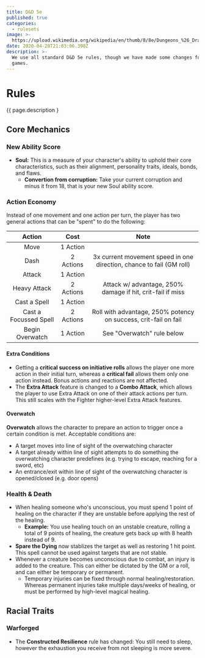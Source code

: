 ```yaml
---
title: D&D 5e
published: true
categories:
  - rulesets
image: >-
  https://upload.wikimedia.org/wikipedia/en/thumb/8/8e/Dungeons_%26_Dragons_5th_Edition_logo.svg/1200px-Dungeons_%26_Dragons_5th_Edition_logo.svg.png
date: 2020-04-28T21:03:06.398Z
description: >-
  We use all standard D&D 5e rules, though we have made some changes for our own
  games.
---
```


# Rules

{{ page.description }

## Core Mechanics

### New Ability Score

- **Soul:** This is a measure of your character's ability to uphold their core characteristics, such as their alignment, personality traits, ideals, bonds, and flaws.
  - **Convertion from corruption:** Take your current corruption and minus it from 18, that is your new Soul ability score.

### Action Economy

Instead of one movement and one action per turn, the player has two general actions that can be "spent" to do the following:

|        Action         |   Cost    |                                 Note                                 |
| :-------------------: | :-------: | :------------------------------------------------------------------: |
|         Move          | 1 Action  |                                                                      |
|         Dash          | 2 Actions | 3x current movement speed in one direction, chance to fail (GM roll) |
|        Attack         | 1 Action  |                                                                      |
|     Heavy Attack      | 2 Actions |      Attack w/ advantage, 250% damage if hit, crit-fail if miss      |
|     Cast a Spell      | 1 Action  |                                                                      |
| Cast a Focussed Spell | 2 Actions |   Roll with advantage, 250% potency on success, crit-fail on fail    |
|    Begin Overwatch    | 1 Action  |                      See "Overwatch" rule below                      |

#### Extra Conditions

- Getting a **critical success on initiative rolls** allows the player one more action in their initial turn, whereas a **critical fail** allows them only one action instead. Bonus actions and reactions are not affected.
- The **Extra Attack** feature is changed to a **Combo Attack**, which allows the player to use Extra Attack on one of their attack actions per turn. This still scales with the Fighter higher-level Extra Attack features.

#### Overwatch

**Overwatch** allows the character to prepare an action to trigger once a certain condition is met. Acceptable conditions are:

- A target moves into line of sight of the overwatching character
- A target already within line of sight attempts to do something the overwatching character predefines (e.g. trying to escape, reaching for a sword, etc)
- An entrance/exit within line of sight of the overwatching character is opened/closed (e.g. door opens)

### Health & Death

- When healing someone who's unconscious, you must spend 1 point of healing on the character if they are unstable before applying the rest of the healing.
  - **Example:** You use healing touch on an unstable creature, rolling a total of 9 points of healing, the creature gets back up with 8 health instead of 9.
- **Spare the Dying** now stablizes the target as well as restoring 1 hit point. This spell cannot be used against targets that are not stable.
- Whenever a creature becomes unconscious due to combat, an injury is added to the creature. This can either be dictated by the GM or a roll, and can either be temporary or permanent.
  - Temporary injuries can be fixed through normal healing/restoration. Whereas permanent injuries take multiple days/weeks of healing, or must be performed by high-level magical healing.

## Racial Traits

### Warforged

- The **Constructed Resilience** rule has changed: You still need to sleep, however the exhaustion you receive from not sleeping is more severe.
